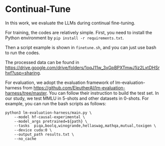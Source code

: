 # Continual-Tune

In this work, we evaluate the LLMs during continual fine-tuning. 

For training, the codes are relatively simple. First, you need to  install the Python environment by ```pip install -r requirements.txt```.

Then a script example is shown in ```finetune.sh```, and you can just use bash to run the codes.

The processed data can be found in https://drive.google.com/drive/folders/1oqJ11w_3xGpBPXTmwJ1iz2LxtDHSrhxf?usp=sharing.

For evaluation, we adopt the evaluation framework of lm-evaluation-harness from https://github.com/EleutherAI/lm-evaluation-harness/tree/master. You can follow their instruction to build the test set. In our study, we test MMLU in 5-shots and other datasets in 0-shots. For example, you can run the bash scripts as follows:

```
python3 lm-evaluation-harness/main.py \
    --model hf-causal-experimental \
    --model_args pretrained=${path} \
    --tasks  piqa,boolq,winogrande,hellaswag,mathqa,mutual,toxigen \
    --device cuda:0 \
    --output_path results.txt \
    --no_cache 
```
